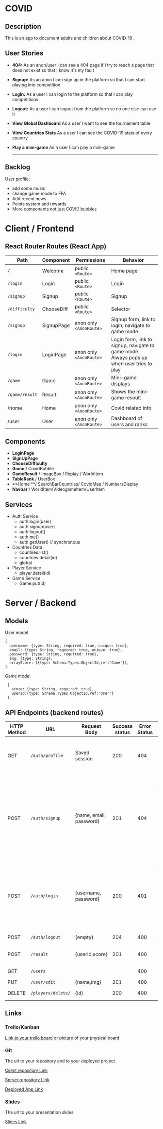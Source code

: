 # COVID



## Description

This is an app to document adults and children about COVID-19 . 

## User Stories

- **404:** As an anon/user I can see a 404 page if I try to reach a page that does not exist so that I know it's my fault

- **Signup:** As an anon I can sign up in the platform so that I can start playing into competition

- **Login:** As a user I can login to the platform so that I can play competitions

- **Logout:** As a user I can logout from the platform so no one else can use it

- **View Global Dashboard** As a user I want to see the tournament table

- **View Countries Stats** As a user I can see the COVID-19 stats of every country

- **Play a mini-game** As a user I can play a mini-game

  ****

## Backlog

User profile:

- add some music
- change game mode to FFA
- Add recent news
- Points system and rewards
- More components not just COVID bubbles



# Client / Frontend

## React Router Routes (React App)

| Path           | Component  | Permissions             | Behavior                                                     |
| -------------- | ---------- | ----------------------- | ------------------------------------------------------------ |
| `/`            | Welcome    | public `<Route>`        | Home page                                                    |
| `/login`       | Login      | public `<Route>`        | Login                                                        |
| `/signup`      | Signup     | public `<Route>`        | Signup                                                       |
| `/difficulty`  | ChooseDiff | public `<Route>`        | Selector                                                     |
| `/signup`      | SignupPage | anon only `<AnonRoute>` | Signup form, link to login, navigate to game mode.           |
| `/login`       | LoginPage  | anon only `<AnonRoute>` | Login form, link to signup, navigate to game mode. Always pops up when user tries to play |
| `/game`        | Game       | anon only `<AnonRoute>` | Mini-game displays                                           |
| `/game/result` | Result     | anon only `<AnonRoute>` | Shows the mini-game resoult                                  |
| /home          | Home       | anon only `<AnonRoute>` | Covid related info                                           |
| /user          | User       | anon only `<AnonRoute>` | Dashboard of users and ranks                                 |



## Components

- **LoginPage**
- **SIgnUpPage**
- **ChooseDifficulty**
- **Game** / CovidBubble
- **GameResult** / ImageBox / Replay / WorldItem
- **TableRank** / UserBox 
- **Home **/ SearchBarCountries/ CovidMap / NumbersDisplay
- **Navbar** / WorldItem/VideogameItem/UserItem

## Services

- Auth Service
  - auth.login(user)
  - auth.signup(user)
  - auth.logout()
  - auth.me()
  - auth.getUser() // synchronous
- Countries Data
  - countires.list()
  - countries.detail(id)
  - global
- Player Service
  - player.detail(id)
- Game Service
  - Game.put(id)



# Server / Backend

## Models

User model

```
{
  username: {type: String, required: true, unique: true},
  email: {type: String, required: true, unique: true},
  password: {type: String, required: true},
  img: {type: String},
  arrayScore: [{type: Schema.Types.ObjectId,ref:'Game'}],
}
```

Game model

```
 {
   score: {type: String, required: true},
   userId:{type: Schema.Types.ObjectId,ref:'User'}
 }
```





## API Endpoints (backend routes)

| HTTP Method | URL                | Request Body            | Success status | Error Status | Description                                                  |
| ----------- | ------------------ | ----------------------- | -------------- | ------------ | ------------------------------------------------------------ |
| GET         | `/auth/profile`    | Saved session           | 200            | 404          | Check if user is logged in and return profile page           |
| POST        | `/auth/signup`     | {name, email, password} | 201            | 404          | Checks if fields not empty (422) and user not exists (409), then create user with encrypted password, and store user in session |
| POST        | `/auth/login`      | {username, password}    | 200            | 401          | Checks if fields not empty (422), if user exists (404), and if password matches (404), then stores user in session |
| POST        | `/auth/logout`     | (empty)                 | 204            | 400          | Logs out the us                                              |
| POST        | `/result`          | {userId,score}          | 201            | 400          | Create and save a new result                                 |
| GET         | `/users`           |                         |                | 400          | show players                                                 |
| PUT         | `/user/edit`       | {name,img}              | 201            | 400          | edit player                                                  |
| DELETE      | `/players/delete/` | {id}                    | 200            | 400          | delete player                                                |



## Links

### Trello/Kanban

[Link to your trello board](https://trello.com/b/aAIAef2s/the-covid) or picture of your physical board

### Git

The url to your repository and to your deployed project

[Client repository Link](https://github.com/krankie-code/covid-app-client)

[Server repository Link](https://github.com/krankie-code/covid-app-server)

[Deployed App Link](http://heroku.com/)

### Slides

The url to your presentation slides

[Slides Link](http://slides.com/)